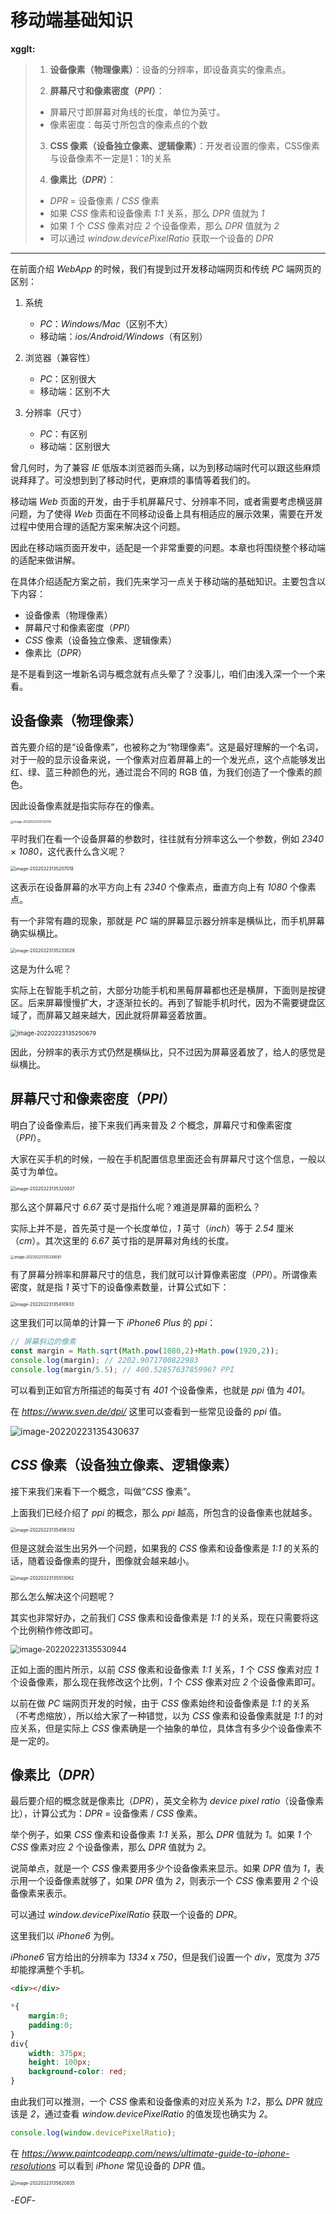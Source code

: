 # 移动端基础知识

**xgglt:**

> 1. **设备像素（物理像素）**：设备的分辨率，即设备真实的像素点。
>
> 2. **屏幕尺寸和像素密度（*PPI*）**：
> - 屏幕尺寸即屏幕对角线的长度，单位为英寸。
> - 像素密度：每英寸所包含的像素点的个数
>
> 3. **CSS 像素（设备独立像素、逻辑像素）**：开发者设置的像素，CSS像素与设备像素不一定是1：1的关系
>
> 4. **像素比（*DPR*）**：
> - *DPR* = 设备像素 / *CSS* 像素
> - 如果 *CSS* 像素和设备像素 *1:1* 关系，那么 *DPR* 值就为 *1*
> - 如果 *1* 个 *CSS* 像素对应 *2* 个设备像素，那么 *DPR* 值就为 *2*
> - 可以通过 *window.devicePixelRatio* 获取一个设备的 *DPR*

---------

在前面介绍 *WebApp* 的时候，我们有提到过开发移动端网页和传统 *PC* 端网页的区别：

1. 系统
    - *PC*：*Windows/Mac*（区别不大）
    - 移动端：*ios/Android/Windows*（有区别）

2. 浏览器（兼容性）
    - *PC*：区别很大
    - 移动端：区别不大

3. 分辨率（尺寸）
    - *PC*：有区别
    - 移动端：区别很大

曾几何时，为了兼容 *IE* 低版本浏览器而头痛，以为到移动端时代可以跟这些麻烦说拜拜了。可没想到到了移动时代，更麻烦的事情等着我们的。

移动端 *Web* 页面的开发，由于手机屏幕尺寸、分辨率不同，或者需要考虑横竖屏问题，为了使得 *Web* 页面在不同移动设备上具有相适应的展示效果，需要在开发过程中使用合理的适配方案来解决这个问题。

因此在移动端页面开发中，适配是一个非常重要的问题。本章也将围绕整个移动端的适配来做讲解。

在具体介绍适配方案之前，我们先来学习一点关于移动端的基础知识。主要包含以下内容：

- 设备像素（物理像素）
- 屏幕尺寸和像素密度（*PPI*）
- *CSS* 像素（设备独立像素、逻辑像素）
- 像素比（*DPR*）

是不是看到这一堆新名词与概念就有点头晕了？没事儿，咱们由浅入深一个一个来看。

## 设备像素（物理像素）

首先要介绍的是“设备像素”，也被称之为“物理像素”。这是最好理解的一个名词，对于一般的显示设备来说，一个像素对应着屏幕上的一个发光点，这个点能够发出红、绿、蓝三种颜色的光，通过混合不同的 RGB 值，为我们创造了一个像素的颜色。

因此设备像素就是指实际存在的像素。

<img src="https://xiejie-typora.oss-cn-chengdu.aliyuncs.com/2022-02-23-055132.png" alt="image-20220223135132119" style="zoom: 33%;" />

平时我们在看一个设备屏幕的参数时，往往就有分辨率这么一个参数，例如 *2340* × *1080*，这代表什么含义呢？

<img src="https://xiejie-typora.oss-cn-chengdu.aliyuncs.com/2022-02-23-055207.png" alt="image-20220223135207018" style="zoom: 50%;" />

这表示在设备屏幕的水平方向上有 *2340* 个像素点，垂直方向上有 *1080* 个像素点。

有一个非常有趣的现象，那就是 *PC* 端的屏幕显示器分辨率是横纵比，而手机屏幕确实纵横比。

<img src="https://xiejie-typora.oss-cn-chengdu.aliyuncs.com/2022-02-23-055233.png" alt="image-20220223135233028" style="zoom:50%;" />

这是为什么呢？

实际上在智能手机之前，大部分功能手机和黑莓屏幕都也还是横屏，下面则是按键区。后来屏幕慢慢扩大，才逐渐拉长的。再到了智能手机时代，因为不需要键盘区域了，而屏幕又越来越大，因此就将屏幕竖着放置。

<img src="https://xiejie-typora.oss-cn-chengdu.aliyuncs.com/2022-02-23-055251.png" alt="image-20220223135250679" style="zoom:67%;" />

因此，分辨率的表示方式仍然是横纵比，只不过因为屏幕竖着放了，给人的感觉是纵横比。



## 屏幕尺寸和像素密度（*PPI*）

明白了设备像素后，接下来我们再来普及 *2* 个概念，屏幕尺寸和像素密度（*PPI*）。

大家在买手机的时候，一般在手机配置信息里面还会有屏幕尺寸这个信息，一般以英寸为单位。

<img src="https://xiejie-typora.oss-cn-chengdu.aliyuncs.com/2022-02-23-055321.png" alt="image-20220223135320937" style="zoom:50%;" />

那么这个屏幕尺寸 *6.67* 英寸是指什么呢？难道是屏幕的面积么？

实际上并不是，首先英寸是一个长度单位，*1* 英寸（*inch*）等于 *2.54* 厘米（*cm*）。其次这里的 *6.67* 英寸指的是屏幕对角线的长度。

<img src="https://xiejie-typora.oss-cn-chengdu.aliyuncs.com/2022-02-23-055339.png" alt="image-20220223135338581" style="zoom: 40%;" />

有了屏幕分辨率和屏幕尺寸的信息，我们就可以计算像素密度（*PPI*）。所谓像素密度，就是指 *1* 英寸下的设备像素数量，计算公式如下：

<img src="https://xiejie-typora.oss-cn-chengdu.aliyuncs.com/2022-02-23-055411.png" alt="image-20220223135410933" style="zoom:50%;" />

这里我们可以简单的计算一下 *iPhone6 Plus* 的 *ppi*：

```js
// 屏幕斜边的像素
const margin = Math.sqrt(Math.pow(1080,2)+Math.pow(1920,2));
console.log(margin); // 2202.9071700822983
console.log(margin/5.5); // 400.52857637859967 PPI
```

可以看到正如官方所描述的每英寸有 *401* 个设备像素，也就是 *ppi* 值为 *401*。

在 *https://www.sven.de/dpi/* 这里可以查看到一些常见设备的 *ppi* 值。

![image-20220223135430637](https://xiejie-typora.oss-cn-chengdu.aliyuncs.com/2022-02-23-055430.png)



## *CSS* 像素（设备独立像素、逻辑像素）

接下来我们来看下一个概念，叫做“*CSS* 像素”。

上面我们已经介绍了 *ppi* 的概念，那么 *ppi* 越高，所包含的设备像素也就越多。

<img src="https://xiejie-typora.oss-cn-chengdu.aliyuncs.com/2022-02-23-055456.png" alt="image-20220223135456332" style="zoom:50%;" />

但是这就会滋生出另外一个问题，如果我的 *CSS* 像素和设备像素是 *1:1* 的关系的话，随着设备像素的提升，图像就会越来越小。

<img src="https://xiejie-typora.oss-cn-chengdu.aliyuncs.com/2022-02-23-055513.png" alt="image-20220223135513062" style="zoom:50%;" />

那么怎么解决这个问题呢？

其实也非常好办，之前我们 *CSS* 像素和设备像素是 *1:1* 的关系，现在只需要将这个比例稍作修改即可。

<img src="https://xiejie-typora.oss-cn-chengdu.aliyuncs.com/2022-02-23-055531.png" alt="image-20220223135530944" style="zoom: 90%;" />

正如上面的图片所示，以前 *CSS* 像素和设备像素 *1:1* 关系，*1* 个 *CSS* 像素对应 *1* 个设备像素，那么现在我修改这个比例，*1* 个 *CSS* 像素对应 *2* 个设备像素即可。

以前在做 *PC* 端网页开发的时候，由于 *CSS* 像素始终和设备像素是 *1:1* 的关系（不考虑缩放），所以给大家了一种错觉，以为 *CSS* 像素和设备像素就是 *1:1* 的对应关系，但是实际上 *CSS* 像素确是一个抽象的单位，具体含有多少个设备像素不是一定的。

## 像素比（*DPR*）

最后要介绍的概念就是像素比（*DPR*），英文全称为 *device pixel ratio*（设备像素比），计算公式为：*DPR* = 设备像素 / *CSS* 像素。

举个例子，如果 *CSS* 像素和设备像素 *1:1* 关系，那么 *DPR* 值就为 *1*。如果 *1* 个 *CSS* 像素对应 *2* 个设备像素，那么 *DPR* 值就为 *2*。

说简单点，就是一个 *CSS* 像素要用多少个设备像素来显示。如果 *DPR* 值为 *1*，表示用一个设备像素就够了，如果 *DPR* 值为 *2*，则表示一个 *CSS* 像素要用 *2* 个设备像素来表示。

可以通过 *window.devicePixelRatio* 获取一个设备的 *DPR*。

这里我们以 *iPhone6* 为例。

*iPhone6* 官方给出的分辨率为 *1334* x *750*，但是我们设置一个 *div*，宽度为 *375* 却能撑满整个手机。

```html
<div></div>
```

```css
*{
    margin:0;
    padding:0;
}
div{
    width: 375px;
    height: 100px;
    background-color: red;
}
```

由此我们可以推测，一个 *CSS* 像素和设备像素的对应关系为 *1:2*，那么 *DPR* 就应该是 *2*，通过查看 *window.devicePixelRatio* 的值发现也确实为 *2*。

```js
console.log(window.devicePixelRatio);
```

在 *https://www.paintcodeapp.com/news/ultimate-guide-to-iphone-resolutions* 可以看到 *iPhone* 常见设备的 *DPR* 值。

<img src="https://xiejie-typora.oss-cn-chengdu.aliyuncs.com/2022-02-23-055621.png" alt="image-20220223135620835" style="zoom:50%;" />

-*EOF*-



